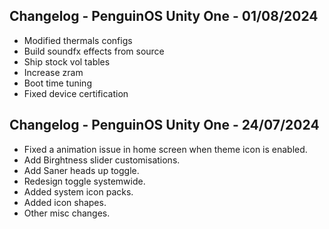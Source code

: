 ## Changelog - PenguinOS Unity One - 01/08/2024
- Modified thermals configs
- Build soundfx effects from source
- Ship stock vol tables
- Increase zram
- Boot time tuning
- Fixed device certification

## Changelog - PenguinOS Unity One - 24/07/2024

- Fixed a animation issue in home screen when theme icon is enabled.
- Add Birghtness slider customisations.
- Add Saner heads up toggle.
- Redesign toggle systemwide.
- Added system icon packs.
- Added icon shapes.
- Other misc changes.
